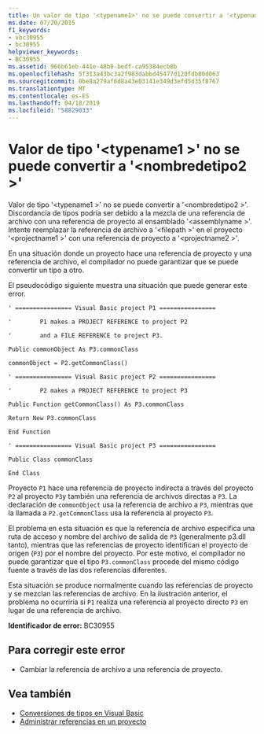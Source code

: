 ```yaml
---
title: Un valor de tipo '<typename1>' no se puede convertir a '<typename2>'
ms.date: 07/20/2015
f1_keywords:
- vbc30955
- bc30955
helpviewer_keywords:
- BC30955
ms.assetid: 966b61eb-441e-48b0-bedf-ca95384ecb8b
ms.openlocfilehash: 5f313a43bc3a2f983dabbd45477d120fdb80d063
ms.sourcegitcommit: 0be8a279af6d8a43e03141e349d3efd5d35f8767
ms.translationtype: MT
ms.contentlocale: es-ES
ms.lasthandoff: 04/18/2019
ms.locfileid: "58829033"
---
```

# <a name="value-of-type-typename1-cannot-be-converted-to-typename2"></a>Valor de tipo '\<typename1 >' no se puede convertir a '\<nombredetipo2 >'
Valor de tipo '\<typename1 >' no se puede convertir a '\<nombredetipo2 >'. Discordancia de tipos podría ser debido a la mezcla de una referencia de archivo con una referencia de proyecto al ensamblado '\<assemblyname >'. Intente reemplazar la referencia de archivo a '\<filepath >' en el proyecto '\<projectname1 >' con una referencia de proyecto a '\<projectname2 >'.  
  
 En una situación donde un proyecto hace una referencia de proyecto y una referencia de archivo, el compilador no puede garantizar que se puede convertir un tipo a otro.  
  
 El pseudocódigo siguiente muestra una situación que puede generar este error.  
  
 `' ================ Visual Basic project P1 ================`  
  
 `'        P1 makes a PROJECT REFERENCE to project P2`  
  
 `'        and a FILE REFERENCE to project P3.`  
  
 `Public commonObject As P3.commonClass`  
  
 `commonObject = P2.getCommonClass()`  
  
 `' ================ Visual Basic project P2 ================`  
  
 `'        P2 makes a PROJECT REFERENCE to project P3`  
  
 `Public Function getCommonClass() As P3.commonClass`  
  
 `Return New P3.commonClass`  
  
 `End Function`  
  
 `' ================ Visual Basic project P3 ================`  
  
 `Public Class commonClass`  
  
 `End Class`  
  
 Proyecto `P1` hace una referencia de proyecto indirecta a través del proyecto `P2` al proyecto `P3`y también una referencia de archivos directas a `P3`. La declaración de `commonObject` usa la referencia de archivo a `P3`, mientras que la llamada a `P2.getCommonClass` usa la referencia al proyecto `P3`.  
  
 El problema en esta situación es que la referencia de archivo especifica una ruta de acceso y nombre del archivo de salida de `P3` (generalmente p3.dll tanto), mientras que las referencias de proyecto identifican el proyecto de origen (`P3`) por el nombre del proyecto. Por este motivo, el compilador no puede garantizar que el tipo `P3.commonClass` procede del mismo código fuente a través de las dos referencias diferentes.  
  
 Esta situación se produce normalmente cuando las referencias de proyecto y se mezclan las referencias de archivo. En la ilustración anterior, el problema no ocurriría si `P1` realiza una referencia al proyecto directo `P3` en lugar de una referencia de archivo.  
  
 **Identificador de error:** BC30955  
  
## <a name="to-correct-this-error"></a>Para corregir este error  
  
-   Cambiar la referencia de archivo a una referencia de proyecto.  
  
## <a name="see-also"></a>Vea también

- [Conversiones de tipos en Visual Basic](../../../visual-basic/programming-guide/language-features/data-types/type-conversions.md)
- [Administrar referencias en un proyecto](/visualstudio/ide/managing-references-in-a-project)
